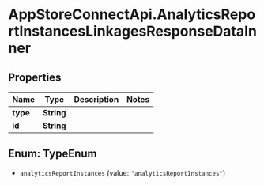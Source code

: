 # AppStoreConnectApi.AnalyticsReportInstancesLinkagesResponseDataInner

## Properties

Name | Type | Description | Notes
------------ | ------------- | ------------- | -------------
**type** | **String** |  | 
**id** | **String** |  | 



## Enum: TypeEnum


* `analyticsReportInstances` (value: `"analyticsReportInstances"`)




